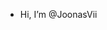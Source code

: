 -  Hi, I’m @JoonasVii

<!---
JoonasVii/JoonasVii is a ✨ special ✨ repository because its `README.md` (this file) appears on your GitHub profile.
You can click the Preview link to take a look at your changes.
--->
